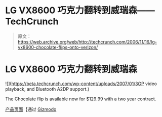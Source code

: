 # LG VX8600 巧克力翻转到威瑞森——TechCrunch

> 原文：<https://web.archive.org/web/http://techcrunch.com/2006/11/16/lg-vx8600-chocolate-flips-onto-verizon/>

# LG VX8600 巧克力翻转到威瑞森

![](https://beta.techcrunch.com/wp-content/uploads/2007/01/3GP video playback, and Bluetooth A2DP support.</root>)

The Chocolate flip is available now for $129.99 with a two year contract.

[产品页面](https://web.archive.org/web/20201026015100/http://www.verizonwireless.com/b2c/store/controller?item=phoneFirst&action=viewPhoneDetail&selectedPhoneId=2686)【通过 [Gizmodo](https://web.archive.org/web/20201026015100/http://www.gizmodo.com/gadgets/cellphones/lg-vx8600-chocolate-flip-phone-hits-verizon-stores-same-phone-new-body-215279.php)